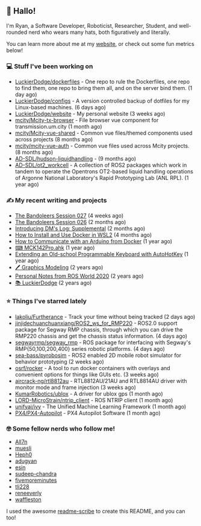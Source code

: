 ## 👋 Hallo!

I'm Ryan, a Software Developer, Roboticist, Researcher, Student, and well-rounded nerd who wears many hats, both figuratively and literally.

You can learn more about me at my [website](https://ryandlewis.dev), or check out some fun metrics below!

### 💻 Stuff I've been working on

- [LuckierDodge/dockerfiles](https://github.com/LuckierDodge/dockerfiles) - One repo to rule the Dockerfiles, one repo to find them, one repo to bring them all, and on the server bind them. (1 day ago)
- [LuckierDodge/configs](https://github.com/LuckierDodge/configs) - A version controlled backup of dotfiles for my Linux-based machines. (6 days ago)
- [LuckierDodge/website](https://github.com/LuckierDodge/website) - My personal website (3 weeks ago)
- [mcity/Mcity-tx-browser](https://github.com/mcity/Mcity-tx-browser) - File browser vue component for transmission.um.city (1 month ago)
- [mcity/Mcity-vue-shared](https://github.com/mcity/Mcity-vue-shared) - Common vue files/themed components used across projects (8 months ago)
- [mcity/mcity-vue-auth](https://github.com/mcity/mcity-vue-auth) - Common vue files used across Mcity projects. (8 months ago)
- [AD-SDL/hudson-liquidhandling](https://github.com/AD-SDL/hudson-liquidhandling) -  (9 months ago)
- [AD-SDL/ot2_workcell](https://github.com/AD-SDL/ot2_workcell) - A collection of ROS2 packages which work in tandem to operate the Opentrons OT2-based liquid handling operations of Argonne National Laboratory&#39;s Rapid Prototyping Lab (ANL RPL). (1 year ago)

### ✍ My recent writing and projects

- [The Bandoleers Session 027](https://ryandlewis.dev/posts/ttrpg/thebandoleers027/) (4 weeks ago)
- [The Bandoleers Session 026](https://ryandlewis.dev/posts/ttrpg/thebandoleers026/) (2 months ago)
- [Introducing DM&#39;s Log: Supplemental](https://ryandlewis.dev/posts/ttrpg/introducingdmslog/) (2 months ago)
- [How to Install and Use Docker in WSL2](https://ryandlewis.dev/posts/howtowsldocker/) (4 months ago)
- [How to Communicate with an Arduino from Docker](https://ryandlewis.dev/posts/howtoarduinodocker/) (1 year ago)
- [⌨ MCK142Pro.ahk](https://ryandlewis.dev/projects/mck142pro/) (1 year ago)
- [Extending an Old-school Programmable Keyboard with AutoHotKey](https://ryandlewis.dev/posts/mck142pro/) (1 year ago)
- [🖊 Graphics Modeling](https://ryandlewis.dev/projects/graphics/) (2 years ago)
- [Personal Notes from ROS World 2020](https://ryandlewis.dev/posts/rosworld2020/) (2 years ago)
- [📚 LuckierDodge](https://ryandlewis.dev/projects/README/) (2 years ago)

### ⭐ Things I've starred lately

- [lakoliu/Furtherance](https://github.com/lakoliu/Furtherance) - Track your time without being tracked (2 days ago)
- [jinjidechuanchuanxiang/ROS2_ws_for_RMP220](https://github.com/jinjidechuanchuanxiang/ROS2_ws_for_RMP220) - ROS2.0 support package for Segway RMP chassis, through which you can drive the RMP220 chassis and get the chassis status information. (4 days ago)
- [segwayrmp/segway_rmp](https://github.com/segwayrmp/segway_rmp) - ROS package for interfacing with Segway&#39;s RMP{50,100,200,400} series robotic platforms. (4 days ago)
- [sea-bass/pyrobosim](https://github.com/sea-bass/pyrobosim) - ROS2 enabled 2D mobile robot simulator for behavior prototyping (2 weeks ago)
- [osrf/rocker](https://github.com/osrf/rocker) - A tool to run docker containers with overlays and convenient options for things like GUIs etc. (3 weeks ago)
- [aircrack-ng/rtl8812au](https://github.com/aircrack-ng/rtl8812au) - RTL8812AU/21AU and RTL8814AU driver with monitor mode and frame injection (3 weeks ago)
- [KumarRobotics/ublox](https://github.com/KumarRobotics/ublox) - A driver for ublox gps (1 month ago)
- [LORD-MicroStrain/ntrip_client](https://github.com/LORD-MicroStrain/ntrip_client) - ROS NTRIP client (1 month ago)
- [unifyai/ivy](https://github.com/unifyai/ivy) - The Unified Machine Learning Framework (1 month ago)
- [PX4/PX4-Autopilot](https://github.com/PX4/PX4-Autopilot) - PX4 Autopilot Software (1 month ago)

### 🤓 Some fellow nerds who follow me!

- [All7n](https://github.com/All7n)
- [muesli](https://github.com/muesli)
- [Heph0](https://github.com/Heph0)
- [adugyan](https://github.com/adugyan)
- [esin](https://github.com/esin)
- [sudeep-chandra](https://github.com/sudeep-chandra)
- [fivemoreminutes](https://github.com/fivemoreminutes)
- [tli228](https://github.com/tli228)
- [reneeverly](https://github.com/reneeverly)
- [waffleston](https://github.com/waffleston)

I used the awesome [readme-scribe](https://github.com/muesli/readme-scribe) to create this README, and you can too!
